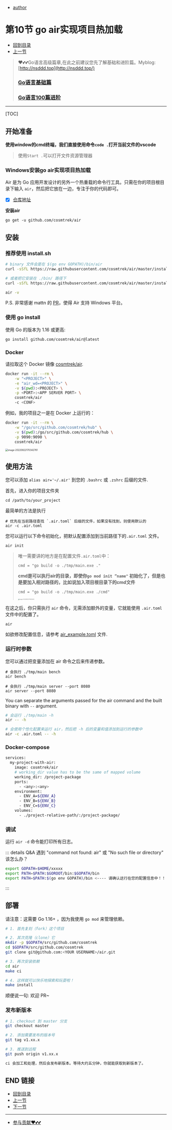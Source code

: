 + [author](https://github.com/3293172751)

# 第10节 go air实现项目热加载

+ [回到目录](../README.md)
+ [上一节](9.md)

> ❤️💕💕Go语言高级篇章,在此之前建议您先了解基础和进阶篇。Myblog:[http://nsddd.top](http://nsddd.top/)
>
> ###  **[Go语言基础篇](https://github.com/cubxxw/awesome-cs-cloudnative-blockchain/blob/master/TOC.md)**
>
> ###  **[Go语言100篇进阶](https://github.com/cubxxw/awesome-cs-cloudnative-blockchain/blob/master/Gomd_super/README.md)**

---

[TOC]

## 开始准备

**使用window的cmd终端，我们直接使用命令`code .`打开当前文件的vscode**

> 使用`Start .`可以打开文件资源管理器



### Windows安装go air实现项目热加载

Air 是为 Go 应用开发设计的另外一个热重载的命令行工具。只需在你的项目根目录下输入 `air`，然后把它放在一边，专注于你的代码即可。

+ [x] [仓库地址](https://github.com/cosmtrek/air)

**安装air**

```
go get -u github.com/cosmtrek/air
```



## 安装

### 推荐使用 install.sh

```bash
# binary 文件会是在 $(go env GOPATH)/bin/air
curl -sSfL https://raw.githubusercontent.com/cosmtrek/air/master/install.sh | sh -s -- -b $(go env GOPATH)/bin

# 或者把它安装在 ./bin/ 路径下
curl -sSfL https://raw.githubusercontent.com/cosmtrek/air/master/install.sh | sh -s

air -v
```

P.S. 非常感谢 mattn 的 [PR](https://github.com/cosmtrek/air/pull/1)，使得 Air 支持 Windows 平台。



### 使用 go install

使用 Go 的版本为 1.16 或更高:

```
go install github.com/cosmtrek/air@latest
```



### Docker

请拉取这个 Docker 镜像 [cosmtrek/air](https://hub.docker.com/r/cosmtrek/air).

```bash
docker run -it --rm \
    -w "<PROJECT>" \
    -e "air_wd=<PROJECT>" \
    -v $(pwd):<PROJECT> \
    -p <PORT>:<APP SERVER PORT> \
    cosmtrek/air
    -c <CONF>
```

例如，我的项目之一是在 Docker 上运行的：

```bash
docker run -it --rm \
    -w "/go/src/github.com/cosmtrek/hub" \
    -v $(pwd):/go/src/github.com/cosmtrek/hub \
    -p 9090:9090 \
    cosmtrek/air
```

<img src="http://sm.nsddd.top/smimage-20220822170342761.png" alt="image-20220822170342761" style="zoom:50%;" />



## 使用方法

您可以添加 `alias air='~/.air'` 到您的 `.bashrc` 或 `.zshrc` 后缀的文件.

首先，进入你的项目文件夹

```
cd /path/to/your_project
```

最简单的方法是执行

```
# 优先在当前路径查找 `.air.toml` 后缀的文件，如果没有找到，则使用默认的
air -c .air.toml
```

您可以运行以下命令初始化，把默认配置添加到当前路径下的`.air.toml` 文件。

```
air init
```

> 唯一需要讲的地方是在配置文件`.air.toml`中：
>
> ```
> cmd = "go build -o ./tmp/main.exe ."
> ```
>
> **cmd是可以执行air的目录，即使你`go mod init ”name"` 初始化了，但是也是要加入相对路径的，比如说加入项目根目录下的cmd文件**
>
> ```
> cmd = "go build -o ./tmp/main.exe ./cmd"
> ```
>
> <img src="http://sm.nsddd.top/smimage-20220822170925614.png" alt="image-20220822170925614" style="zoom:25%;" />

在这之后，你只需执行 `air` 命令，无需添加额外的变量，它就能使用 `.air.toml` 文件中的配置了。

```
air
```

如欲修改配置信息，请参考 [air_example.toml](https://github.com/cosmtrek/air/blob/master/air_example.toml) 文件.



### 运行时参数

您可以通过把变量添加在 air 命令之后来传递参数。

```
# 会执行 ./tmp/main bench
air bench

# 会执行 ./tmp/main server --port 8080
air server --port 8080
```

You can separate the arguments passed for the air command and the built binary with `--` argument.

```bash
# 会运行 ./tmp/main -h
air -- -h

# 会使用个性化配置来运行 air，然后把 -h 后的变量和值添加到运行的参数中
air -c .air.toml -- -h
```

### Docker-compose

```bash
services:
  my-project-with-air:
    image: cosmtrek/air
    # working_dir value has to be the same of mapped volume
    working_dir: /project-package
    ports:
      - <any>:<any>
    environment:
      - ENV_A=${ENV_A}
      - ENV_B=${ENV_B}
      - ENV_C=${ENV_C}
    volumes:
      - ./project-relative-path/:/project-package/
```

### 调试

运行 `air -d` 命令能打印所有日志。



::: details Q&A
遇到 "command not found: air" 或 "No such file or directory" 该怎么办？

```bash
export GOPATH=$HOME/xxxxx
export PATH=$PATH:$GOROOT/bin:$GOPATH/bin
export PATH=$PATH:$(go env GOPATH)/bin <---- 请确认这行在您的配置信息中！！！
```

:::

## 部署

请注意：这需要 Go 1.16+ ，因为我使用 `go mod` 来管理依赖。

```bash
# 1. 首先复刻（fork）这个项目

# 2. 其次克隆（clone）它
mkdir -p $GOPATH/src/github.com/cosmtrek
cd $GOPATH/src/github.com/cosmtrek
git clone git@github.com:<YOUR USERNAME>/air.git

# 3. 再次安装依赖
cd air
make ci

# 4. 这样就可以快乐地探索和玩耍啦！
make install
```

顺便说一句: 欢迎 PR~

### 发布新版本

```bash
# 1. checkout 到 master 分支
git checkout master

# 2. 添加需要发布的版本号
git tag v1.xx.x

# 3. 推送到远程
git push origin v1.xx.x

ci 会加工和处理，然后会发布新版本。等待大约五分钟，你就能获取到新版本了。
```



## END 链接

+ [回到目录](../README.md)
+ [上一节](9.md)
+ [下一节](11.md)

---

+ [参与贡献❤️💕💕](https://github.com/cubxxw/awesome-cs-cloudnative-blockchain/blob/master/Git/git-contributor.md)
